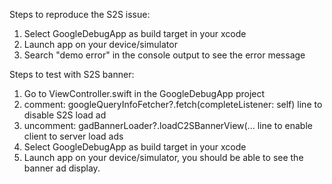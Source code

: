 Steps to reproduce the S2S issue: 
  1. Select GoogleDebugApp as build target in your xcode
  2. Launch app on your device/simulator
  3. Search "demo error" in the console output to see the error message

Steps to test with S2S banner:
  1. Go to ViewController.swift in the GoogleDebugApp project
  2. comment:
       googleQueryInfoFetcher?.fetch(completeListener: self)
     line to disable S2S load ad
  3. uncomment:
       gadBannerLoader?.loadC2SBannerView(...
     line to enable client to server load ads
  4. Select GoogleDebugApp as build target in your xcode
  5. Launch app on your device/simulator, you should be able to see the banner ad display.
     
